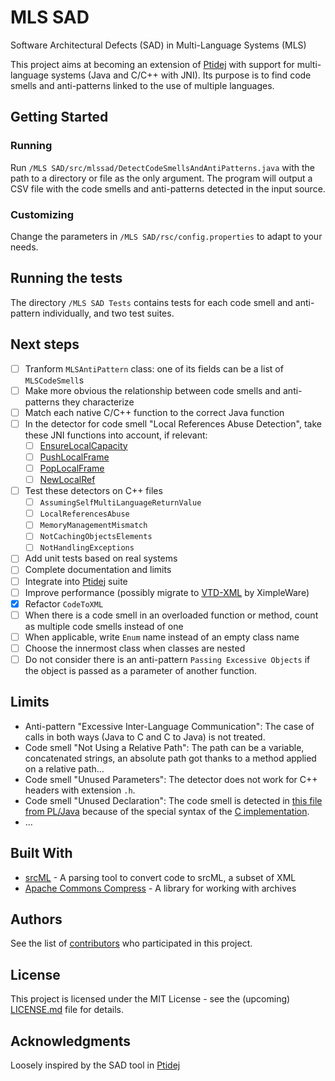 # MLS SAD

Software Architectural Defects (SAD) in Multi-Language Systems (MLS)

This project aims at becoming an extension of [Ptidej](https://github.com/ptidejteam/v5.2) with support for multi-language systems (Java and C/C++ with JNI). Its purpose is to find code smells and anti-patterns linked to the use of multiple languages.

## Getting Started

### Running

Run `/MLS SAD/src/mlssad/DetectCodeSmellsAndAntiPatterns.java` with the path to a directory or file as the only argument. The program will output a CSV file with the code smells and anti-patterns detected in the input source.

### Customizing

Change the parameters in `/MLS SAD/rsc/config.properties` to adapt to your needs.

## Running the tests

The directory `/MLS SAD Tests` contains tests for each code smell and anti-pattern individually, and two test suites.

## Next steps

- [ ] Tranform `MLSAntiPattern` class: one of its fields can be a list of `MLSCodeSmell`s
- [ ] Make more obvious the relationship between code smells and anti-patterns they characterize
- [ ] Match each native C/C++ function to the correct Java function
- [ ] In the detector for code smell "Local References Abuse Detection", take these JNI functions into account, if relevant:
  - [ ] [EnsureLocalCapacity](https://docs.oracle.com/javase/7/docs/technotes/guides/jni/spec/functions.html#EnsureLocalCapacity)
  - [ ] [PushLocalFrame](https://docs.oracle.com/javase/7/docs/technotes/guides/jni/spec/functions.html#PushLocalFrame)
  - [ ] [PopLocalFrame](https://docs.oracle.com/javase/7/docs/technotes/guides/jni/spec/functions.html#PopLocalFrame)
  - [ ] [NewLocalRef](https://docs.oracle.com/javase/7/docs/technotes/guides/jni/spec/functions.html#NewLocalRef)
- [ ] Test these detectors on C++ files
  - [ ] `AssumingSelfMultiLanguageReturnValue`
  - [ ] `LocalReferencesAbuse`
  - [ ] `MemoryManagementMismatch`
  - [ ] `NotCachingObjectsElements`
  - [ ] `NotHandlingExceptions`
- [ ] Add unit tests based on real systems
- [ ] Complete documentation and limits
- [ ] Integrate into [Ptidej](https://github.com/ptidejteam/v5.2) suite
- [ ] Improve performance (possibly migrate to [VTD-XML](https://vtd-xml.sourceforge.io) by XimpleWare)
- [x] Refactor `CodeToXML`
- [ ] When there is a code smell in an overloaded function or method, count as multiple code smells instead of one
- [ ] When applicable, write `Enum` name instead of an empty class name
- [ ] Choose the innermost class when classes are nested
- [ ] Do not consider there is an anti-pattern `Passing Excessive Objects` if the object is passed as a parameter of another function.

## Limits

- Anti-pattern "Excessive Inter-Language Communication": The case of calls in both ways (Java to C and C to Java) is not treated.
- Code smell "Not Using a Relative Path": The path can be a variable, concatenated strings, an absolute path got thanks to a method applied on a relative path…
- Code smell "Unused Parameters": The detector does not work for C++ headers with extension `.h`.
- Code smell "Unused Declaration": The code smell is detected in [this file from PL/Java](https://github.com/tada/pljava/blob/master/pljava/src/main/java/org/postgresql/pljava/internal/DualState.java) because of the special syntax of the [C implementation](https://github.com/tada/pljava/blob/master/pljava-so/src/main/c/DualState.c).
- …

## Built With

* [srcML](http://srcml.org/) - A parsing tool to convert code to srcML, a subset of XML
* [Apache Commons Compress](http://commons.apache.org/proper/commons-compress/) - A library for working with archives

## Authors

See the list of [contributors](https://github.com/PalmyreB/contributors) who participated in this project.

## License

This project is licensed under the MIT License - see the (upcoming) [LICENSE.md](LICENSE.md) file for details.

## Acknowledgments

Loosely inspired by the SAD tool in [Ptidej](https://github.com/ptidejteam/v5.2)

